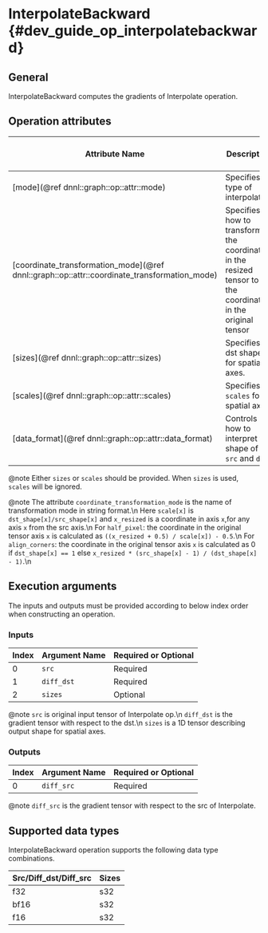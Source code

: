 InterpolateBackward {#dev_guide_op_interpolatebackward}
=======================================================

## General

InterpolateBackward computes the gradients of Interpolate operation.

## Operation attributes

Attribute Name | Description | Value Type |Supported Values | Required or Optional
-- | -- | --| --|--
[mode](@ref dnnl::graph::op::attr::mode) | Specifies type of interpolation |string. |`nearest`, `linear`, `bilinear`, `trilinear`  | Required
[coordinate_transformation_mode](@ref dnnl::graph::op::attr::coordinate_transformation_mode) | Specifies how to transform the coordinate in the resized tensor to the coordinate in the original tensor|string. | `half_pixel`(default),`align_corners`  | Optional
[sizes](@ref dnnl::graph::op::attr::sizes) | Specifies dst shape for spatial axes. |s64 |A s64 list containing positive values,`none` is default | Optional
[scales](@ref dnnl::graph::op::attr::scales) | Specifies `scales` for spatial axes. | f32| A f32 list,`none` is default | Optional
[data_format](@ref dnnl::graph::op::attr::data_format)| Controls how to interpret the shape of `src` and `dst`.|string | `NCX`, `NXC` (default) | Optional

@note Either `sizes` or `scales` should be provided. When `sizes` is
used, `scales` will be ignored.

@note 
    The attribute `coordinate_transformation_mode` is the name of transformation
    mode in string format.\n
    Here `scale[x]` is `dst_shape[x]/src_shape[x]` and `x_resized` is a
    coordinate in axis `x`,for any axis `x` from the src axis.\n
    For `half_pixel`: the coordinate in the original tensor axis `x` is
    calculated as `((x_resized + 0.5) / scale[x]) - 0.5`.\n
    For `align_corners`: the coordinate in the original tensor axis `x` is
    calculated as 0 if `dst_shape[x] == 1` else  `x_resized * (src_shape[x] - 1)
    / (dst_shape[x] - 1)`.\n

## Execution arguments

The inputs and outputs must be provided according to below index order when
constructing an operation.

### Inputs

Index | Argument Name | Required or Optional
-- | -- | --
0|`src`         | Required
1|`diff_dst`    | Required
2|`sizes`       | Optional

@note 
    `src` is original input tensor of Interpolate op.\n
    `diff_dst` is the gradient tensor with respect to the dst.\n
    `sizes` is a 1D tensor describing output shape for spatial axes. 

### Outputs

Index| Argument Name | Required or Optional
-- | --        | --
0  |`diff_src` | Required

@note `diff_src` is the gradient tensor with respect to the src of Interpolate.

## Supported data types

InterpolateBackward operation supports the following data type combinations.

Src/Diff_dst/Diff_src | Sizes
--   |--
f32  | s32
bf16 | s32
f16  | s32
